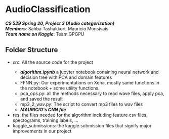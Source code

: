 # AudioClassification
***CS 529 Spring 20, Project 3 (Audio categorization)***<br>
***Members***: Sahba Tashakkori, Mauricio Monsivais <br>
***Team name on Kaggle***: Team GPGPU<br>
## Folder Structure
* src: All the source code for the project</li>
  * ***algorithm.ipynb*** a jupyter notebook conaining neural network and decision tree with PCA and domain features
  * FFNN.py: Our experimentations on Xena, mostly same functions in the notebook + some utility functions.
  * pca_ops.py: all the methods necessary to read wave files, apply pca, and saved the result
  * mp3_2_wav.py: The script to convert mp3 files to wav files
  * ***MAURICIO's CNN file*** 
* res: the files needed for the algorithm including feature csv files, spectograms, training labels, ...</li>
* kaggle_submissions: the kaggle submission files that signify major improvements in our project
